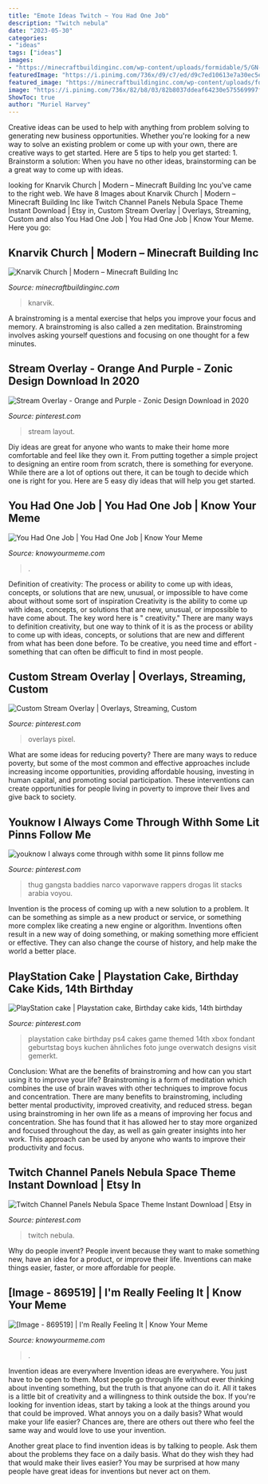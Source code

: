 ```yaml
---
title: "Emote Ideas Twitch ~ You Had One Job"
description: "Twitch nebula"
date: "2023-05-30"
categories:
- "ideas"
tags: ["ideas"]
images:
- "https://minecraftbuildinginc.com/wp-content/uploads/formidable/5/GN-Knarvik-Church-Modern-church-project-Minecraft-Building-Ideas-download-5.jpg"
featuredImage: "https://i.pinimg.com/736x/d9/c7/ed/d9c7ed10613e7a30ec5e23c4489537c4.jpg"
featured_image: "https://minecraftbuildinginc.com/wp-content/uploads/formidable/5/GN-Knarvik-Church-Modern-church-project-Minecraft-Building-Ideas-download-5.jpg"
image: "https://i.pinimg.com/736x/82/b8/03/82b8037ddeaf64230e575569997f2ecc.jpg"
ShowToc: true
author: "Muriel Harvey"
---
```



Creative ideas can be used to help with anything from problem solving to generating new business opportunities. Whether you're looking for a new way to solve an existing problem or come up with your own, there are creative ways to get started. Here are 5 tips to help you get started: 1. Brainstorm a solution: When you have no other ideas, brainstorming can be a great way to come up with ideas.

	

		
looking for Knarvik Church | Modern – Minecraft Building Inc you've came to the right web. We have 8 Images about Knarvik Church | Modern – Minecraft Building Inc like Twitch Channel Panels Nebula Space Theme Instant Download | Etsy in, Custom Stream Overlay | Overlays, Streaming, Custom and also You Had One Job | You Had One Job | Know Your Meme. Here you go:
		
    
## Knarvik Church | Modern – Minecraft Building Inc

<img loading=lazy src="https://minecraftbuildinginc.com/wp-content/uploads/formidable/5/GN-Knarvik-Church-Modern-church-project-Minecraft-Building-Ideas-download-5.jpg" onerror="this.onerror=null;this.src='https://tse4.mm.bing.net/th?id=OIP.SQIjXtRB79IrhqDocL18-gHaEK&amp;pid=15.1';" alt="Knarvik Church | Modern – Minecraft Building Inc">

_Source: minecraftbuildinginc.com_

>knarvik. 

	

A brainstroming is a mental exercise that helps you improve your focus and memory. A brainstroming is also called a zen meditation. Brainstroming involves asking yourself questions and focusing on one thought for a few minutes.

    
## Stream Overlay - Orange And Purple - Zonic Design Download In 2020

<img loading=lazy src="https://i.pinimg.com/736x/cd/66/df/cd66dfa8d8b290cb8e84e66ec7bae378.jpg" onerror="this.onerror=null;this.src='https://tse1.mm.bing.net/th?id=OIP.4Q3uFL5gksyUglxACTow2AHaEK&amp;pid=15.1';" alt="Stream Overlay - Orange and Purple - Zonic Design Download in 2020">

_Source: pinterest.com_

>stream layout. 

	

Diy ideas are great for anyone who wants to make their home more comfortable and feel like they own it. From putting together a simple project to designing an entire room from scratch, there is something for everyone. While there are a lot of options out there, it can be tough to decide which one is right for you. Here are 5 easy diy ideas that will help you get started.

    
## You Had One Job | You Had One Job | Know Your Meme

<img loading=lazy src="http://i2.kym-cdn.com/photos/images/facebook/000/648/143/7a0.jpg" onerror="this.onerror=null;this.src='https://tse3.mm.bing.net/th?id=OIP.wi6MsuKba9daR_Q7HyoMDAHaKA&amp;pid=15.1';" alt="You Had One Job | You Had One Job | Know Your Meme">

_Source: knowyourmeme.com_

>. 

	

Definition of creativity: The process or ability to come up with ideas, concepts, or solutions that are new, unusual, or impossible to have come about without some sort of inspiration
Creativity is the ability to come up with ideas, concepts, or solutions that are new, unusual, or impossible to have come about. The key word here is " creativity." There are many ways to definition creativity, but one way to think of it is as the process or ability to come up with ideas, concepts, or solutions that are new and different from what has been done before. To be creative, you need time and effort - something that can often be difficult to find in most people.

    
## Custom Stream Overlay | Overlays, Streaming, Custom

<img loading=lazy src="https://i.pinimg.com/736x/37/6d/6c/376d6c5c49d170eb9a81a17e0006b3c1.jpg" onerror="this.onerror=null;this.src='https://tse4.mm.bing.net/th?id=OIP.2FVisGVQlcVZWYqP6R5x0wHaEK&amp;pid=15.1';" alt="Custom Stream Overlay | Overlays, Streaming, Custom">

_Source: pinterest.com_

>overlays pixel. 

	

What are some ideas for reducing poverty?
There are many ways to reduce poverty, but some of the most common and effective approaches include increasing income opportunities, providing affordable housing, investing in human capital, and promoting social participation. These interventions can create opportunities for people living in poverty to improve their lives and give back to society.

    
## Youknow I Always Come Through Withh Some Lit Pinns Follow Me

<img loading=lazy src="https://i.pinimg.com/736x/d9/c7/ed/d9c7ed10613e7a30ec5e23c4489537c4.jpg" onerror="this.onerror=null;this.src='https://tse2.mm.bing.net/th?id=OIP.0635Y5LwNFNA1eAK5IUsiQHaJf&amp;pid=15.1';" alt="youknow I always come through withh some lit pinns follow me">

_Source: pinterest.com_

>thug gangsta baddies narco vaporwave rappers drogas lit stacks arabia voyou. 

	

Invention is the process of coming up with a new solution to a problem. It can be something as simple as a new product or service, or something more complex like creating a new engine or algorithm. Inventions often result in a new way of doing something, or making something more efficient or effective. They can also change the course of history, and help make the world a better place.

    
## PlayStation Cake | Playstation Cake, Birthday Cake Kids, 14th Birthday

<img loading=lazy src="https://i.pinimg.com/736x/d5/fb/c8/d5fbc83a9c488f6ff931d7761a4aa720.jpg" onerror="this.onerror=null;this.src='https://tse1.mm.bing.net/th?id=OIP.CdbzRryb9oJJ0FRI8597pgHaJ3&amp;pid=15.1';" alt="PlayStation cake | Playstation cake, Birthday cake kids, 14th birthday">

_Source: pinterest.com_

>playstation cake birthday ps4 cakes game themed 14th xbox fondant geburtstag boys kuchen ähnliches foto junge overwatch designs visit gemerkt. 

	

Conclusion: What are the benefits of brainstroming and how can you start using it to improve your life?
Brainstroming is a form of meditation which combines the use of brain waves with other techniques to improve focus and concentration. There are many benefits to brainstroming, including better mental productivity, improved creativity, and reduced stress. began using brainstroming in her own life as a means of improving her focus and concentration. She has found that it has allowed her to stay more organized and focused throughout the day, as well as gain greater insights into her work. This approach can be used by anyone who wants to improve their productivity and focus.

    
## Twitch Channel Panels Nebula Space Theme Instant Download | Etsy In

<img loading=lazy src="https://i.pinimg.com/736x/82/b8/03/82b8037ddeaf64230e575569997f2ecc.jpg" onerror="this.onerror=null;this.src='https://tse1.mm.bing.net/th?id=OIP.VWJrLj4kMvlKXcdCDz_WqwHaHa&amp;pid=15.1';" alt="Twitch Channel Panels Nebula Space Theme Instant Download | Etsy in">

_Source: pinterest.com_

>twitch nebula. 

	

Why do people invent?
People invent because they want to make something new, have an idea for a product, or improve their life. Inventions can make things easier, faster, or more affordable for people.

    
## [Image - 869519] | I&#039;m Really Feeling It | Know Your Meme

<img loading=lazy src="http://i1.kym-cdn.com/photos/images/facebook/000/869/519/fd4.png" onerror="this.onerror=null;this.src='https://tse1.mm.bing.net/th?id=OIP.9u9OGRT_3R3xkKZzY-tVlgHaMN&amp;pid=15.1';" alt="[Image - 869519] | I&#039;m Really Feeling It | Know Your Meme">

_Source: knowyourmeme.com_

>. 

	

Invention ideas are everywhere
Invention ideas are everywhere. You just have to be open to them. Most people go through life without ever thinking about inventing something, but the truth is that anyone can do it. All it takes is a little bit of creativity and a willingness to think outside the box.
If you're looking for invention ideas, start by taking a look at the things around you that could be improved. What annoys you on a daily basis? What would make your life easier? Chances are, there are others out there who feel the same way and would love to use your invention.

Another great place to find invention ideas is by talking to people. Ask them about the problems they face on a daily basis. What do they wish they had that would make their lives easier? You may be surprised at how many people have great ideas for inventions but never act on them.

